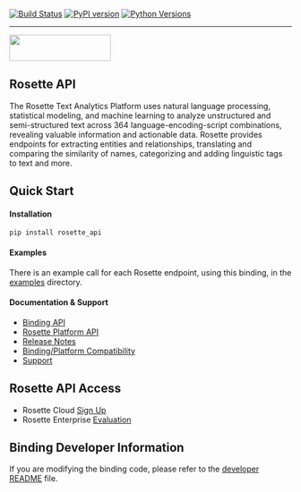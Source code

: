 [![Build Status](https://travis-ci.org/rosette-api/python.svg?branch=develop)](https://travis-ci.org/rosette-api/python)
[![PyPI version](https://badge.fury.io/py/rosette-api.svg)](https://badge.fury.io/py/rosette-api)
[![Python Versions](https://img.shields.io/pypi/pyversions/rosette-api.svg?color=dark%20green&label=Python%20Versions)](https://img.shields.io/pypi/pyversions/rosette-api.svg?color=dark%20green&label=Python%20Versions)

---
<a href="https://www.rosette.com"><img src="https://s3.amazonaws.com/styleguide.basistech.com/logos/rosette-logo.png" width="181" height="47" /></a>

## Rosette API
The Rosette Text Analytics Platform uses natural language processing, statistical modeling, and machine learning to
analyze unstructured and semi-structured text across 364 language-encoding-script combinations, revealing valuable
information and actionable data. Rosette provides endpoints for extracting entities and relationships, translating and
comparing the similarity of names, categorizing and adding linguistic tags to text and more.

## Quick Start

#### Installation
`pip install rosette_api`

#### Examples
There is an example call for each Rosette endpoint, using this binding,
in the [examples](https://github.com/rosette-api/python/tree/develop/examples) directory.

#### Documentation & Support
- [Binding API](https://rosette-api.github.io/python/)
- [Rosette Platform API](https://developer.rosette.com/features-and-functions)
- [Release Notes](https://github.com/rosette-api/python/wiki/Release-Notes)
- [Binding/Platform Compatibility](https://developer.rosette.com/features-and-functions?python#)
- [Support](https://support.rosette.com)

## Rosette API Access
- Rosette Cloud [Sign Up](https://developer.rosette.com/signup)
- Rosette Enterprise [Evaluation](https://www.rosette.com/product-eval/)

## Binding Developer Information
If you are modifying the binding code, please refer to the [developer README](https://github.com/rosette-api/python/tree/develop/DEVELOPER.md) file.
